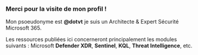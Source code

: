 ### Merci pour la visite de mon profil ! 

Mon psoeudonyme est **@dotvt** je suis un Architecte & Expert Sécurité Microsoft 365. 

Les ressources publiées ici concerneront principalement les modules suivants : Microsoft **Defender XDR**, **Sentinel**, **KQL**, **Threat Intelligence**, etc. 
